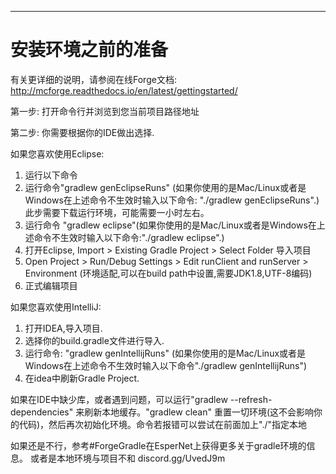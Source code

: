 -------------------------------------------
安装环境之前的准备
==============================

有关更详细的说明，请参阅在线Forge文档:
http://mcforge.readthedocs.io/en/latest/gettingstarted/

第一步: 打开命令行并浏览到您当前项目路径地址

第二步: 你需要根据你的IDE做出选择.

如果您喜欢使用Eclipse:

1. 运行以下命令
2. 运行命令"gradlew genEclipseRuns" (如果你使用的是Mac/Linux或者是Windows在上述命令不生效时输入以下命令: "./gradlew genEclipseRuns".)此步需要下载运行环境，可能需要一小时左右。
3. 运行命令 "gradlew eclipse"(如果你使用的是Mac/Linux或者是Windows在上述命令不生效时输入以下命令:"./gradlew eclipse".)
4. 打开Eclipse, Import > Existing Gradle Project > Select Folder 导入项目
5. Open Project > Run/Debug Settings > Edit runClient and runServer > Environment (环境适配,可以在build path中设置,需要JDK1.8,UTF-8编码)
6. 正式编辑项目

如果您喜欢使用IntelliJ:
1. 打开IDEA,导入项目.
2. 选择你的build.gradle文件进行导入.
3. 运行命令: "gradlew genIntellijRuns" (如果你使用的是Mac/Linux或者是Windows在上述命令不生效时输入以下命令"./gradlew genIntellijRuns")
4. 在idea中刷新Gradle Project.

如果在IDE中缺少库，或者遇到问题，可以运行"gradlew --refresh-dependencies" 来刷新本地缓存。"gradlew clean" 重置一切环境(这不会影响你的代码)，然后再次初始化环境。命令若报错可以尝试在前面加上"./"指定本地

如果还是不行，参考#ForgeGradle在EsperNet上获得更多关于gradle环境的信息。
或者是本地环境与项目不和 discord.gg/UvedJ9m
